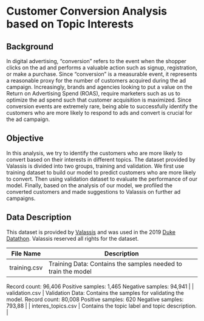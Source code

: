 # Customer Conversion Analysis based on Topic Interests
## Background
In digital advertising, “conversion” refers to the event  when the shopper clicks on the ad and performs a valuable action such as signup, registration, or make a purchase. Since “conversion” is a measurable event, it represents a reasonable proxy for the number of customers acquired during the ad campaign.  Increasingly, brands and agencies looking to put a value on the Return on Advertising Spend (ROAS), require marketers such as us to optimize the ad spend such that customer acquisition is maximized.
Since conversion events are extremely rare, being able to successfully identify the customers who are more likely to respond to ads and convert is crucial for the ad campaign.
## Objective
In this analysis, we try to identify the customers who are more likely to convert based on their interests in different topics. The dataset provided by Valassis is divided into two groups, training and validation. We first use training dataset to build our model to predict customers who are more likely to convert. Then using validation dataset to evaluate the performance of our model. Finally, based on the analysis of our model, we profiled the converted customers and made suggestions to Valassis on further ad campaigns. 
## Data Description
This dataset is provided by [Valassis](https://valassis.com/) and was used in the 2019 [Duke Datathon](https://dukeml.org/datathon/index.html). Valassis reserved all rights for the dataset.

 | File Name | Description |
 |---| --- |
 | training.csv | Training Data: Contains the samples needed to train the model
Record count: 96,406
Positive samples: 1,465
Negative samples: 94,941 |
 | validation.csv | Validation Data: Contains the samples for validating the model.
 Record count: 80,008
 Positive samples: 620
 Negative samples: 793,88 |
 | interes_topics.csv | Contains the topic label and topic description. |


